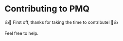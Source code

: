 # Contributing to PMQ

:+1::tada: First off, thanks for taking the time to contribute! :tada::+1:

Feel free to help.
